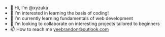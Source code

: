 - 👋 Hi, I’m @xyzuka
- 👀 I’m interested in learning the basis of coding! 
- 🌱 I’m currently learning fundamentals of web development
- 💞️ I’m looking to collaborate on interesting projects tailored to beginners
- 📫 How to reach me yeebrandon@outlook.com

<!---
xyzuka/xyzuka is a ✨ special ✨ repository because its `README.md` (this file) appears on your GitHub profile.
You can click the Preview link to take a look at your changes.
--->
